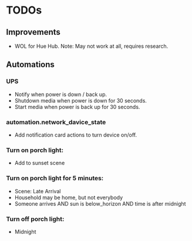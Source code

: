 # TODOs
## Improvements
- WOL for Hue Hub. Note: May not work at all, requires research.

## Automations
### UPS
- Notify when power is down / back up.
- Shutdown media when power is down for 30 seconds.
- Start media when power is back up for 30 seconds.

### automation.network\_davice\_state
- Add notification card actions to turn device on/off.

### Turn on porch light:
- Add to sunset scene

### Turn on porch light for 5 minutes:
- Scene: Late Arrival
- Household may be home, but not everybody
- Someone arrives AND sun is below\_horizon AND time is after midnight

### Turn off porch light:
- Midnight
